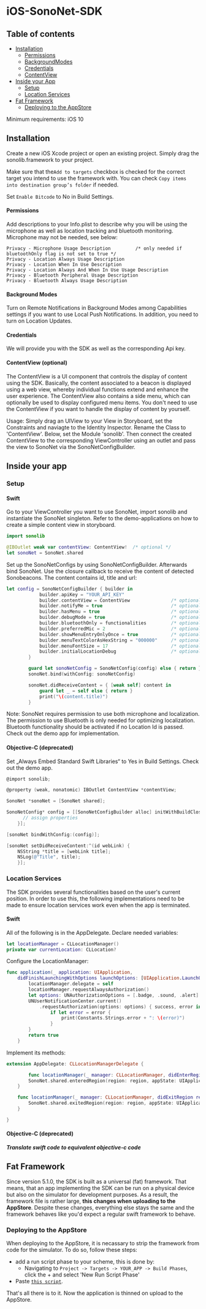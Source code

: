 # iOS-SonoNet-SDK

## Table of contents
- [Installation](#installation)
    - [Permissions](#permissions)
    - [BackgroundModes](#background-modes)
    - [Credentials](#credentials)
    - [ContentView](#contentview-optional)
- [Inside your App](#inside-your-app)
    - [Setup](#setup)
    - [Location Services](#location-services)
- [Fat Framework](#fat-framework)
    - [Deploying to the AppStore](#deploying-to-the-appstore)

Minimum requirements: iOS 10

## Installation

Create a new iOS Xcode project or open an existing project. Simply drag the sonolib.framework to your project.

Make sure that the`Add to targets` checkbox is checked for the correct target you intend to use the framework with. You can check `Copy items into destination group’s folder` if needed.

Set `Enable Bitcode` to No in Build Settings.

#### Permissions
Add descriptions to your Info.plist to describe why you will be using the microphone as well as location tracking and bluetooth monitoring. Microphone may not be needed, see below:
```
Privacy - Microphone Usage Description         /* only needed if bluetoothOnly flag is not set to true */
Privacy - Location Always Usage Description
Privacy - Location When In Use Description
Privacy - Location Always And When In Use Usage Description
Privacy - Bluetooth Peripheral Usage Description
Privacy - Bluetooth Always Usage Description
```

#### Background Modes
Turn on Remote Notifications in Background Modes among Capabilities settings if you want to use Local Push Notifications.
In addition, you need to turn on Location Updates.

#### Credentials
We will provide you with the SDK as well as the corresponding Api key.

#### ContentView (optional)
The ContentView is a UI component that controls the display of content using the SDK. Basically, the content associated to a beacon is displayed using a web view, whereby individual functions extend and enhance the user experience.
The ContentView also contains a side menu, which can optionally be used to display configured menu items.
You don't need to use the ContentView if you want to handle the display of content by yourself.

Usage: Simply drag an UIView to your View in Storyboard, set the Constraints and naviagte to the Identity Inspector. Rename the Class to 'ContentView'. Below, set the Module 'sonolib'. Then connect the created ContentView to the corresponding ViewController using an outlet and pass the view to SonoNet via the SonoNetConfigBuilder.


## Inside your app

### Setup

#### Swift

Go to your ViewController you want to use SonoNet, import sonolib and instantiate the SonoNet singleton. Refer to the demo-applications on how to create a simple content view in storyboard.

```swift
import sonolib

@IBOutlet weak var contentView: ContentView!  /* optional */
let sonoNet = SonoNet.shared
```

Set up the SonoNetConfigs by using SonoNetConfigBuilder. Afterwards bind SonoNet. Use the closure callback to receive the content of detected Sonobeacons. The content contains id, title and url:

```swift
let config = SonoNetConfigBuilder { builder in
            builder.apiKey = "YOUR_API_KEY"
            builder.contentView = ContentView               /* optional - if you want to use the app's built-in webview to show content */
            builder.notifyMe = true                         /* optional - if you want to get notified once you enter defined geographical areas */
            builder.hasMenu = true                          /* optional - integration is only possible in conjunction with contentView */
            builder.debugMode = true                        /* optional - if you wish to receive detailed debugging messages */
            builder.bluetoothOnly = functionalities         /* optional - if you don't need beacon detection via microphone, defaults to false */
            builder.preferredMic = 2                        /* optional - front mic = 1 / back mic = 2 (default) / bottom mic = 0 */
            builder.showMenuEntryOnlyOnce = true            /* optional - when the menu entry should be displayed only once */
            builder.menuTextColorAsHexString = "000000"     /* optional - specify the desired menu item text color in hex */
            builder.menuFontSize = 17                       /* optional - specify the desired menu item text size */
            builder.initialLocationDebug                    /* optional - sets an intial location for registering the ble and geofence events */
        }

        guard let sonoNetConfig = SonoNetConfig(config) else { return }
        sonoNet.bind(withConfig: sonoNetConfig)

        sonoNet.didReceiveContent = { [weak self] content in
            guard let _ = self else { return }
            print("\(content.title)")
        }
```

Note: SonoNet requires permission to use both microphone and localization. The permission to use Bluetooth is only needed for optimizing localization. Bluetooth functionality should be activated if no Location Id is passed. Check out the demo app for implementation.

#### Objective-C (deprecated)

Set „Always Embed Standard Swift Libraries“ to Yes in Build Settings. Check out the demo app.

```objective-C
@import sonolib;

@property (weak, nonatomic) IBOutlet ContentView *contentView;

SonoNet *sonoNet = [SonoNet shared];

SonoNetConfig* config = [[SonoNetConfigBuilder alloc] initWithBuildClosure:^(SonoNetConfigBuilder * builder) {
      // assign properties
    }];

[sonoNet bindWithConfig:(config)];

[sonoNet setDidReceiveContent:^(id webLink) {
    NSString *title = [webLink title];
    NSLog(@"Title", title);
    }];
```

### Location Services

The SDK provides several functionalities based on the user's current position. In order to use this, the following implementations need to be made to ensure location services work even when the app is terminated.

#### Swift

All of the following is in the AppDelegate. Declare needed variables:

```swift
let locationManager = CLLocationManager()
private var currentLocation: CLLocation?
```

Configure the LocationManager:

```swift
func application(_ application: UIApplication,
    didFinishLaunchingWithOptions launchOptions: [UIApplication.LaunchOptionsKey: Any]?) -> Bool {
        locationManager.delegate = self
        locationManager.requestAlwaysAuthorization()
        let options: UNAuthorizationOptions = [.badge, .sound, .alert]
        UNUserNotificationCenter.current()
            .requestAuthorization(options: options) { success, error in
                if let error = error {
                    print(Constants.Strings.error + ": \(error)")
                }
        }
        return true
    }
```

Implement its methods:

```swift
extension AppDelegate: CLLocationManagerDelegate {

        func locationManager(_ manager: CLLocationManager, didEnterRegion region: CLRegion) {
        SonoNet.shared.enteredRegion(region: region, appState: UIApplication.shared.applicationState)
    }

    func locationManager(_ manager: CLLocationManager, didExitRegion region: CLRegion) {
        SonoNet.shared.exitedRegion(region: region, appState: UIApplication.shared.applicationState)
    }

}
```

#### Objective-C (deprecated)

***Translate swift code to equivalent objective-c code***

## Fat Framework

Since version 5.1.0, the SDK is built as a universal (fat) framework. That means, that an app implementing the SDK can be run on a physical device but also on the simulator for development purposes. As a result, the framework file is rather large, **this changes when uploading to the AppStore**. Despite these changes, everything else stays the same and the framework behaves like you'd expect a regular swift framework to behave.

### Deploying to the AppStore

When deploying to the AppStore, it is necassary to strip the framework from code for the simulator. To do so, follow these steps:

* add a run script phase to your scheme, this is done by:
    * Navigating to `Project -> Targets -> YOUR_APP -> Build Phases`, click the + and select 'New Run Script Phase'
* Paste [`this script`](stripsimulator.sh).

That's all there is to it. Now the application is thinned on upload to the AppStore.